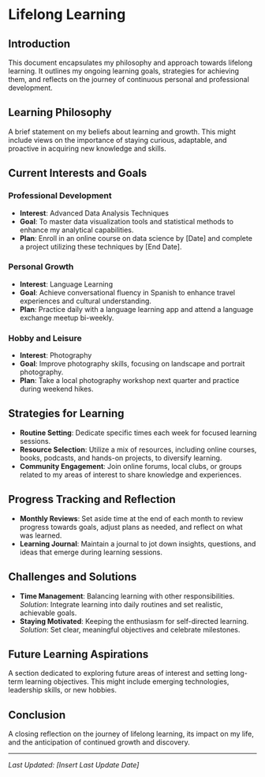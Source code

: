 # Lifelong Learning

## Introduction
This document encapsulates my philosophy and approach towards lifelong learning. It outlines my ongoing learning goals, strategies for achieving them, and reflects on the journey of continuous personal and professional development.

## Learning Philosophy
A brief statement on my beliefs about learning and growth. This might include views on the importance of staying curious, adaptable, and proactive in acquiring new knowledge and skills.

## Current Interests and Goals
### Professional Development
- **Interest**: Advanced Data Analysis Techniques
- **Goal**: To master data visualization tools and statistical methods to enhance my analytical capabilities.
- **Plan**: Enroll in an online course on data science by [Date] and complete a project utilizing these techniques by [End Date].

### Personal Growth
- **Interest**: Language Learning
- **Goal**: Achieve conversational fluency in Spanish to enhance travel experiences and cultural understanding.
- **Plan**: Practice daily with a language learning app and attend a language exchange meetup bi-weekly.

### Hobby and Leisure
- **Interest**: Photography
- **Goal**: Improve photography skills, focusing on landscape and portrait photography.
- **Plan**: Take a local photography workshop next quarter and practice during weekend hikes.

## Strategies for Learning
- **Routine Setting**: Dedicate specific times each week for focused learning sessions.
- **Resource Selection**: Utilize a mix of resources, including online courses, books, podcasts, and hands-on projects, to diversify learning.
- **Community Engagement**: Join online forums, local clubs, or groups related to my areas of interest to share knowledge and experiences.

## Progress Tracking and Reflection
- **Monthly Reviews**: Set aside time at the end of each month to review progress towards goals, adjust plans as needed, and reflect on what was learned.
- **Learning Journal**: Maintain a journal to jot down insights, questions, and ideas that emerge during learning sessions.

## Challenges and Solutions
- **Time Management**: Balancing learning with other responsibilities. *Solution*: Integrate learning into daily routines and set realistic, achievable goals.
- **Staying Motivated**: Keeping the enthusiasm for self-directed learning. *Solution*: Set clear, meaningful objectives and celebrate milestones.

## Future Learning Aspirations
A section dedicated to exploring future areas of interest and setting long-term learning objectives. This might include emerging technologies, leadership skills, or new hobbies.

## Conclusion
A closing reflection on the journey of lifelong learning, its impact on my life, and the anticipation of continued growth and discovery.

---

*Last Updated: [Insert Last Update Date]*
